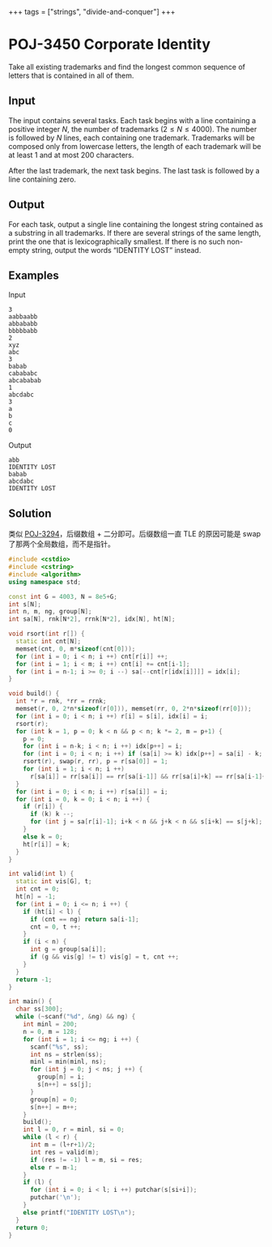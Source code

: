 +++
tags = ["strings", "divide-and-conquer"]
+++

# POJ-3450 Corporate Identity

Take all existing trademarks and find the longest common sequence of letters that is contained in all of them.

## Input

The input contains several tasks. Each task begins with a line containing a positive integer $N$, the number of trademarks ($2 \le N \le 4000$). The number is followed by $N$ lines, each containing one trademark. Trademarks will be composed only from lowercase letters, the length of each trademark will be at least $1$ and at most $200$ characters.

After the last trademark, the next task begins. The last task is followed by a line containing zero.

## Output

For each task, output a single line containing the longest string contained as a substring in all trademarks. If there are several strings of the same length, print the one that is lexicographically smallest. If there is no such non-empty string, output the words “IDENTITY LOST” instead.

## Examples

Input

```
3
aabbaabb
abbababb
bbbbbabb
2
xyz
abc
3
babab
cabababc
abcababab
1
abcdabc
3
a
b
c
0
```

Output

```
abb
IDENTITY LOST
babab
abcdabc
IDENTITY LOST
```

## Solution

类似 [POJ-3294](poj-3294)，后缀数组 + 二分即可。后缀数组一直 TLE 的原因可能是 swap 了那两个全局数组，而不是指针。

```cpp
#include <cstdio>
#include <cstring>
#include <algorithm>
using namespace std;

const int G = 4003, N = 8e5+G;
int s[N];
int n, m, ng, group[N];
int sa[N], rnk[N*2], rrnk[N*2], idx[N], ht[N];

void rsort(int r[]) {
  static int cnt[N];
  memset(cnt, 0, m*sizeof(cnt[0]));
  for (int i = 0; i < n; i ++) cnt[r[i]] ++;
  for (int i = 1; i < m; i ++) cnt[i] += cnt[i-1];
  for (int i = n-1; i >= 0; i --) sa[--cnt[r[idx[i]]]] = idx[i];
}

void build() {
  int *r = rnk, *rr = rrnk;
  memset(r, 0, 2*n*sizeof(r[0])), memset(rr, 0, 2*n*sizeof(rr[0]));
  for (int i = 0; i < n; i ++) r[i] = s[i], idx[i] = i;
  rsort(r);
  for (int k = 1, p = 0; k < n && p < n; k *= 2, m = p+1) {
    p = 0;
    for (int i = n-k; i < n; i ++) idx[p++] = i;
    for (int i = 0; i < n; i ++) if (sa[i] >= k) idx[p++] = sa[i] - k;
    rsort(r), swap(r, rr), p = r[sa[0]] = 1;
    for (int i = 1; i < n; i ++)
      r[sa[i]] = rr[sa[i]] == rr[sa[i-1]] && rr[sa[i]+k] == rr[sa[i-1]+k] ? p: ++p;
  }
  for (int i = 0; i < n; i ++) r[sa[i]] = i;
  for (int i = 0, k = 0; i < n; i ++) {
    if (r[i]) {
      if (k) k --;
      for (int j = sa[r[i]-1]; i+k < n && j+k < n && s[i+k] == s[j+k]; k ++) ;
    }
    else k = 0;
    ht[r[i]] = k;
  }
}

int valid(int l) {
  static int vis[G], t;
  int cnt = 0;
  ht[n] = -1;
  for (int i = 0; i <= n; i ++) {
    if (ht[i] < l) {
      if (cnt == ng) return sa[i-1];
      cnt = 0, t ++;
    }
    if (i < n) {
      int g = group[sa[i]];
      if (g && vis[g] != t) vis[g] = t, cnt ++;
    }
  }
  return -1;
}

int main() {
  char ss[300];
  while (~scanf("%d", &ng) && ng) {
    int minl = 200;
    n = 0, m = 128;
    for (int i = 1; i <= ng; i ++) {
      scanf("%s", ss);
      int ns = strlen(ss);
      minl = min(minl, ns);
      for (int j = 0; j < ns; j ++) {
        group[n] = i;
        s[n++] = ss[j];
      }
      group[n] = 0;
      s[n++] = m++;
    }
    build();
    int l = 0, r = minl, si = 0;
    while (l < r) {
      int m = (l+r+1)/2;
      int res = valid(m);
      if (res != -1) l = m, si = res;
      else r = m-1;
    }
    if (l) {
      for (int i = 0; i < l; i ++) putchar(s[si+i]);
      putchar('\n');
    }
    else printf("IDENTITY LOST\n");
  }
  return 0;
}
```
